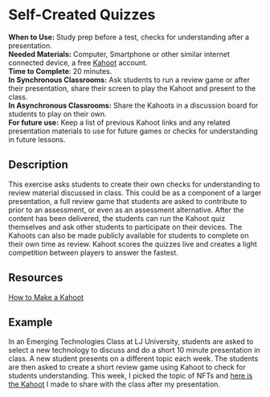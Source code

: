 # Self-Created Quizzes 
**When to Use:** Study prep before a test, checks for understanding after a presentation.  
**Needed Materials:** Computer, Smartphone or other similar internet connected device, a free [Kahoot](https://kahoot.com/) account.   
**Time to Complete**: 20 minutes.      
**In Synchronous Classrooms:** Ask students to run a review game or after their presentation, share their screen to play the Kahoot and present to the class.   
**In Asynchronous Classrooms:** Share the Kahoots in a discussion board for students to play on their own.   
**For future use:** Keep a list of previous Kahoot links and any related presentation materials to use for future games or checks for understanding in future lessons.  

## Description
This exercise asks students to create their own checks for understanding to review material discussed in class. This could be as a component of a larger presentation, a full review game that students are asked to contribute to prior to an assessment, or even as an assessment alternative. After the content has been delivered, the students can run the Kahoot quiz themselves and ask other students to participate on their devices. The Kahoots can also be made publicly available for students to complete on their own time as review. Kahoot scores the quizzes live and creates a light competition between players to answer the fastest. 

## Resources
[How to Make a Kahoot](https://kahoot.com/blog/2021/01/28/how-to-create-kahoot-tips-teachers/)

## Example
In an Emerging Technologies Class at LJ University, students are asked to select a new technology to discuss and do a short 10 minute presentation in class. A new student presents on a different topic each week. The students are then asked to create a short review game using Kahoot to check for students understanding. This week, I picked the topic of NFTs and [here is the Kahoot](https://create.kahoot.it/share/nfts-cfu/0a35bd20-d66f-49b8-aae9-e7fe31ccb39d) I made to share with the class after my presentation. 
